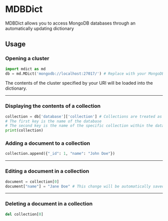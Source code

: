 # MDBDict
MDBDict allows you to access MongoDB databases through an automatically updating dictionary

## Usage

### Opening a cluster
```python
import mdict as md
db = md.MDict('mongodb://localhost:27017/') # Replace with your MongoDB URI
```
The contents of the cluster specified by your URI will be loaded into the dictionary.

---
### Displaying the contents of a collection
```python
collection = db['database']['collection'] # Collections are treated as lists of dictionaries
# The first key is the name of the database
# The second key is the name of the specific collection within the database
print(collection)
```

### Adding a document to a collection

```python
collection.append({"_id": 1, "name": "John Doe"})
```
---
### Editing a document in a collection

```python
document = collection[0]
document["name"] = "Jane Doe" # This change will be automatically saved to MongoDB
```
---
### Deleting a document in a collection

```python
del collection[0]
```